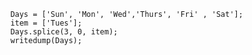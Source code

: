 ```luceescript+trycf
	Days = ['Sun', 'Mon', 'Wed','Thurs', 'Fri' , 'Sat'];
	item = ['Tues'];
	Days.splice(3, 0, item);
	writedump(Days);
```